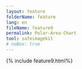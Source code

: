 ```yaml
---
layout: feature
folderName: feature
lang: en
fileName: feature9
permalink: Polar-Area-Chart
tool: safeimagekit
# noBox: true
---
```

{% include feature9.html%}